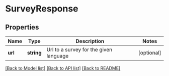 # SurveyResponse

## Properties
Name | Type | Description | Notes
------------ | ------------- | ------------- | -------------
**url** | **string** | Url to a survey for the given language | [optional] 

[[Back to Model list]](../README.md#documentation-for-models) [[Back to API list]](../README.md#documentation-for-api-endpoints) [[Back to README]](../README.md)


